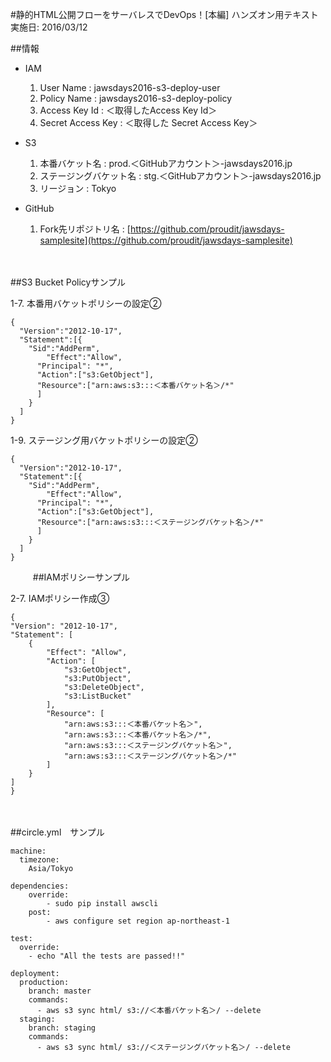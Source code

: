 #静的HTML公開フローをサーバレスでDevOps！[本編]
ハンズオン用テキスト  
実施日: 2016/03/12

##情報
- IAM
   1. User Name : jawsdays2016-s3-deploy-user
   2. Policy Name : jawsdays2016-s3-deploy-policy
   3. Access Key Id : ＜取得したAccess Key Id＞
   4. Secret Access Key : ＜取得した Secret Access Key＞

- S3
   1. 本番バケット名 : prod.＜GitHubアカウント＞-jawsdays2016.jp
   2. ステージングバケット名 : stg.＜GitHubアカウント＞-jawsdays2016.jp
   3. リージョン : Tokyo

- GitHub
   1. Fork先リポジトリ名 : [https://github.com/proudit/jawsdays-samplesite](https://github.com/proudit/jawsdays-samplesite)

　
　　
　　

##S3 Bucket Policyサンプル


1-7. 本番用バケットポリシーの設定② 

```
{
  "Version":"2012-10-17",
  "Statement":[{
    "Sid":"AddPerm",
        "Effect":"Allow",
      "Principal": "*",
      "Action":["s3:GetObject"],
      "Resource":["arn:aws:s3:::＜本番バケット名＞/*"
      ]
    }
  ]
}
```

1-9. ステージング用バケットポリシーの設定②

```
{
  "Version":"2012-10-17",
  "Statement":[{
    "Sid":"AddPerm",
        "Effect":"Allow",
      "Principal": "*",
      "Action":["s3:GetObject"],
      "Resource":["arn:aws:s3:::＜ステージングバケット名＞/*"
      ]
    }
  ]
}
```

　
　
##IAMポリシーサンプル

2-7. IAMポリシー作成③

```
{
"Version": "2012-10-17",
"Statement": [
    {
        "Effect": "Allow",
        "Action": [
            "s3:GetObject",
            "s3:PutObject",
            "s3:DeleteObject",
            "s3:ListBucket"
        ],
        "Resource": [
            "arn:aws:s3:::＜本番バケット名＞",
            "arn:aws:s3:::＜本番バケット名＞/*",
            "arn:aws:s3:::＜ステージングバケット名＞",
            "arn:aws:s3:::＜ステージングバケット名＞/*"
        ]
    }
]
}
```

　
　

##circle.yml　サンプル

```
machine:
  timezone:
    Asia/Tokyo

dependencies:
    override:
        - sudo pip install awscli
    post:
        - aws configure set region ap-northeast-1

test:
  override:
    - echo "All the tests are passed!!"

deployment:
  production:
    branch: master
    commands:
      - aws s3 sync html/ s3://＜本番バケット名＞/ --delete
  staging:
    branch: staging
    commands:
      - aws s3 sync html/ s3://＜ステージングバケット名＞/ --delete
```
